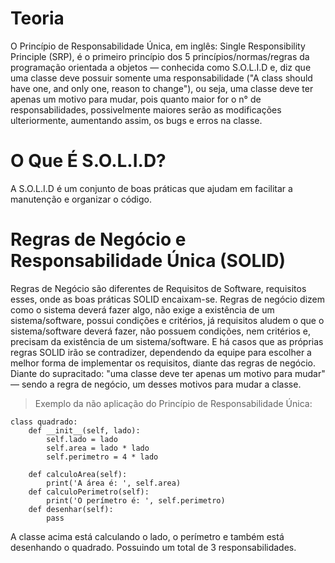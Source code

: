 # Teoria 
O Princípio de Responsabilidade Única, em inglês: Single Responsibility Principle (SRP), é o primeiro princípio dos 5 princípios/normas/regras da programação orientada a objetos — conhecida como S.O.L.I.D e, diz que uma classe deve possuir somente uma responsabilidade ("A class should have one, and only one, reason to change"), ou seja, uma classe deve ter apenas um motivo para mudar, pois quanto maior for o n° de responsabilidades, possivelmente maiores serão as modificações ulteriormente, aumentando assim,  os bugs e erros na classe.

# O Que É S.O.L.I.D?
A S.O.L.I.D é um conjunto de boas práticas que ajudam em facilitar a manutenção e organizar o código.

# Regras de Negócio e Responsabilidade Única (SOLID)
Regras de Negócio são diferentes de Requisitos de Software, requisitos esses, onde as boas práticas SOLID encaixam-se. Regras de negócio dizem como o sistema deverá fazer algo, não exige a existência de um sistema/software, possui condições e critérios, já requisitos aludem o que o sistema/software deverá fazer, não possuem condições, nem critérios e, precisam da existência de um sistema/software. E há casos que as próprias regras SOLID irão se contradizer, dependendo da equipe para escolher a melhor forma de implementar os requisitos, diante das regras de negócio. Diante do supracitado: "uma classe deve ter apenas um motivo para mudar" — sendo a regra de negócio, um desses motivos para mudar a classe.


> Exemplo da não aplicação do Princípio de Responsabilidade Única:

``` 
class quadrado:
    def __init__(self, lado):
        self.lado = lado
        self.area = lado * lado
        self.perimetro = 4 * lado
            
    def calculoArea(self):
        print('A área é: ', self.area)
    def calculoPerimetro(self):
        print('O perímetro é: ', self.perimetro)  
    def desenhar(self):
        pass    
```

A classe acima está calculando o lado, o perímetro e também está desenhando o quadrado. Possuindo um total de 3 responsabilidades.